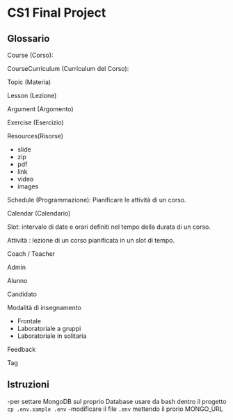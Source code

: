 # CS1 Final Project

## Glossario

Course (Corso): 

CourseCurriculum (Curriculum del Corso):

Topic (Materia)

Lesson (Lezione)

Argument (Argomento)

Exercise (Esercizio)

Resources(Risorse)
- slide
- zip
- pdf
- link
- video
- images

Schedule (Programmazione): Pianificare le attività di un corso.

Calendar (Calendario)

Slot: intervalo di date e orari definiti nel tempo della durata di un corso.

Attività : lezione di un corso pianificata in un slot di tempo. 

Coach / Teacher

Admin

Alunno

Candidato

Modalità di insegnamento
- Frontale
- Laboratoriale a gruppi
- Laboratoriale in solitaria

Feedback 

Tag


## Istruzioni
-per settare MongoDB sul proprio Database usare da bash dentro il progetto `cp .env.sample .env`
-modificare il file `.env` mettendo il prorio MONGO_URL 

